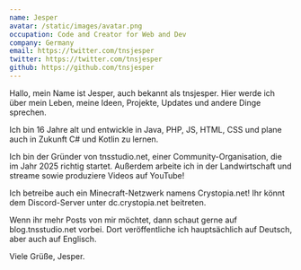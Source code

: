 ```yaml
---
name: Jesper
avatar: /static/images/avatar.png
occupation: Code and Creator for Web and Dev
company: Germany
email: https://twitter.com/tnsjesper
twitter: https://twitter.com/tnsjesper
github: https://github.com/tnsjesper
---
```


Hallo, mein Name ist Jesper, auch bekannt als tnsjesper. Hier werde ich über mein Leben, meine Ideen, Projekte, Updates und andere Dinge sprechen.

Ich bin 16 Jahre alt und entwickle in Java, PHP, JS, HTML, CSS und plane auch in Zukunft C# und Kotlin zu lernen.

Ich bin der Gründer von tnsstudio.net, einer Community-Organisation, die im Jahr 2025 richtig startet. Außerdem arbeite ich in der Landwirtschaft und streame sowie produziere Videos auf YouTube!

Ich betreibe auch ein Minecraft-Netzwerk namens Crystopia.net! Ihr könnt dem Discord-Server unter dc.crystopia.net beitreten.

Wenn ihr mehr Posts von mir möchtet, dann schaut gerne auf blog.tnsstudio.net vorbei. Dort veröffentliche ich hauptsächlich auf Deutsch, aber auch auf Englisch.

Viele Grüße,
Jesper.
